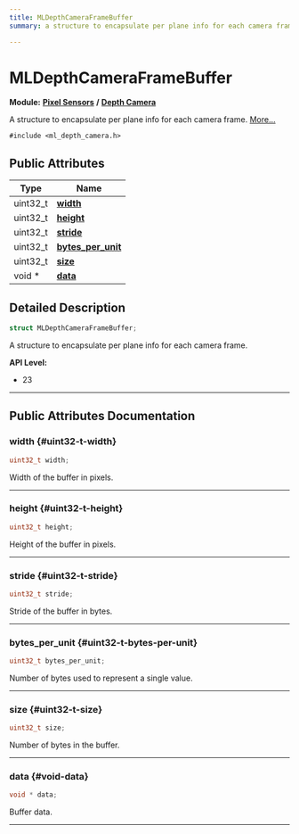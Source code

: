```yaml
---
title: MLDepthCameraFrameBuffer
summary: a structure to encapsulate per plane info for each camera frame. 

---
```


# MLDepthCameraFrameBuffer

**Module:** **[Pixel Sensors](/api-ref/api/Modules/group___pixel_sensors/group___pixel_sensors.md)** **/** **[Depth Camera](/api-ref/api/Modules/group___pixel_sensors/group___d_cam/group___d_cam.md)**



A structure to encapsulate per plane info for each camera frame.  [More...](#detailed-description)


`#include <ml_depth_camera.h>`

## Public Attributes

| Type           | Name           |
| -------------- | -------------- |
| uint32_t | **[width](/api-ref/api/Modules/group___pixel_sensors/group___d_cam/struct_m_l_depth_camera_frame_buffer.md#uint32-t-width)**  |
| uint32_t | **[height](/api-ref/api/Modules/group___pixel_sensors/group___d_cam/struct_m_l_depth_camera_frame_buffer.md#uint32-t-height)**  |
| uint32_t | **[stride](/api-ref/api/Modules/group___pixel_sensors/group___d_cam/struct_m_l_depth_camera_frame_buffer.md#uint32-t-stride)**  |
| uint32_t | **[bytes_per_unit](/api-ref/api/Modules/group___pixel_sensors/group___d_cam/struct_m_l_depth_camera_frame_buffer.md#uint32-t-bytes-per-unit)**  |
| uint32_t | **[size](/api-ref/api/Modules/group___pixel_sensors/group___d_cam/struct_m_l_depth_camera_frame_buffer.md#uint32-t-size)**  |
| void * | **[data](/api-ref/api/Modules/group___pixel_sensors/group___d_cam/struct_m_l_depth_camera_frame_buffer.md#void-data)**  |

## Detailed Description

```cpp
struct MLDepthCameraFrameBuffer;
```

A structure to encapsulate per plane info for each camera frame. 




**API Level:**
  * 23




-----------
## Public Attributes Documentation

### width {#uint32-t-width}

```cpp
uint32_t width;
```


Width of the buffer in pixels. 





-----------

### height {#uint32-t-height}

```cpp
uint32_t height;
```


Height of the buffer in pixels. 





-----------

### stride {#uint32-t-stride}

```cpp
uint32_t stride;
```


Stride of the buffer in bytes. 





-----------

### bytes_per_unit {#uint32-t-bytes-per-unit}

```cpp
uint32_t bytes_per_unit;
```


Number of bytes used to represent a single value. 





-----------

### size {#uint32-t-size}

```cpp
uint32_t size;
```


Number of bytes in the buffer. 





-----------

### data {#void-data}

```cpp
void * data;
```


Buffer data. 





-----------

